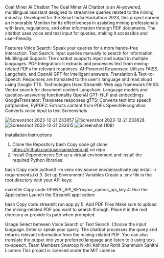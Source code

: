 Coal Miner AI Chatbot
The Coal Miner AI Chatbot is an AI-powered, multilingual assistant designed to streamline queries related to the mining industry. Developed for the Smart India Hackathon 2023, this project earned an Honorable Mention for its effectiveness in assisting mining professionals with laws, regulations, and other information through PDF documents. The chatbot uses voice and text input for queries, making it accessible and user-friendly.

Features
Voice Search: Speak your queries for a more hands-free interaction.
Text Search: Input queries manually to search for information.
Multilingual Support: The chatbot supports input and output in multiple languages.
PDF Integration: It extracts and processes text from mining-related PDFs for relevant responses.
AI-Powered Responses: Utilizes FAISS, Langchain, and OpenAI GPT for intelligent answers.
Translation & Text-to-Speech: Responses are translated to the user's language and read aloud using Google TTS.
Technologies Used
Streamlit: Web app framework
FAISS: Vector search for document content
Langchain: Language models and question-answering functionality
OpenAI GPT: NLP and embeddings
GoogleTranslator: Translates responses
gTTS: Converts text into speech
pdfplumber, PyPDF2: Extracts content from PDFs
SpeechRecognition: Converts voice input to text
Screenshots

![Screenshot 2023-12-21 233657](https://github.com/user-attachments/assets/fe56784b-988c-4730-8869-eb6aea9c5acc)
![Screenshot 2023-12-21 233628](https://github.com/user-attachments/assets/ffa796b3-7155-49df-8b08-3b5f02272359)
![Screenshot 2023-12-21 233615](https://github.com/user-attachments/assets/ed76d4cd-d6f9-48d8-8df9-b7c4a8261251)
![Screenshot (108)](https://github.com/user-attachments/assets/465e2da5-8819-460c-9006-be15a1ce04eb)



Installation Instructions
1. Clone the Repository
bash
Copy code
git clone https://github.com/username/repo.git
cd repo
2. Install Dependencies
Set up a virtual environment and install the required Python libraries:

bash
Copy code
python3 -m venv env
source env/bin/activate
pip install -r requirements.txt
3. Set up Environment Variables
Create a .env file in the root directory with your API keys:

makefile
Copy code
OPENAI_API_KEY=your_openai_api_key
4. Run the Application
Launch the Streamlit application:

bash
Copy code
streamlit run app.py
5. Add PDF Files
Make sure to upload the mining-related PDF you want to search through. Place it in the root directory or provide its path when prompted.

Usage
Select between Voice Search or Text Search.
Choose the input language.
Enter or speak your query.
The chatbot processes the query and returns relevant information from the mining-related PDF.
You can also translate the output into your preferred language and listen to it using text-to-speech.
Team Members
Swaroop
Nikhil
Abhinav
Rohit
Shanmukh
Sahithi
License
This project is licensed under the MIT License.

